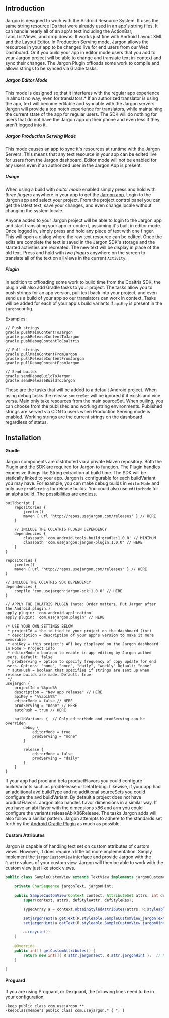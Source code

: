 ## Introduction

Jargon is designed to work with the Android Resource System. It uses the same string resource IDs that were already used in an app's string files. It can handle nearly all of an app's text including the ActionBar, Tabs,ListViews, and drop downs.  It works just fine with Android Layout XML and the Layout Editor.  In Production Serving mode, Jargon allows the resources in your app to be changed live for end users from our Web Dashboard.  Or if you build your app in editor mode users that you add to your Jargon project will be able to change and translate text in-context and sync their changes.  The Jargon Plugin offloads some work to compile and allows strings to be synced via Gradle tasks.

##### Jargon Editor Mode

This mode is designed so that it interferes with the regular app experience in almost no way, even for translators.* If an authorized translator is using the app, text will become editable and syncable with the Jargon servers.  Jargon will provide a top notch experience for translators, while maintaining the current state of the app for regular users.  The SDK will do nothing for users that do not have the Jargon app on their phone and even less if they aren't logged into it.

##### Jargon Production Serving Mode

This mode causes an app to sync it's resources at runtime with the Jargon Servers.  This means that any text resource in your app can be edited live for users from the Jargon dashboard.  Editor mode will not be enabled for any users even if an authorized user in the Jargon App is present.

##### Usage

When using a build with *editor mode* enabled simply press and hold with *three fingers* anywhere in your app to get the [Jargon app.](https://play.google.com/store/apps/details?id=com.usejargon.app&hl=en)  Login to the Jargon app and select your project.  From the project control panel you can get the latest text, save your changes, and even change locale without changing the system locale.

Anyone added to your Jargon project will be able to login to the Jargon app and start translating your app in-context, assuming it's built in editor mode.  Once logged in, simply press and hold any piece of text with one finger.  This will open a dialog where the raw text resource can be edited.  Once the edits are complete the text is saved in the Jargon SDK's storage and the started activities are recreated.  The new text will be display in place of the old text.  Press and hold with *two fingers* anywhere on the screen to translate all of the text on all views in the current `Activity`.

##### Plugin

In addition to offloading some work to build time from the Coaltris SDK, the plugin will also add Gradle tasks to your project.  The tasks allow you to push strings for an app version, pull text back into your project, and even send us a build of your app so our translators can work in context.  Tasks will be added for each of your app's build variants if `apiKey` is present in the `jargon`config.  

Examples:
```
// Push strings
gradle pushMainContentToJargon
gradle pushReleaseContentToJargon
gradle pushDebugContentToCoaltris

// Pull strings
gradle pullMainContentFromJargon
gradle pullReleaseContentFromJargon
gradle pullDebugContentFromJargon

// Send builds
gradle sendDebugBuildToJargon
gradle sendReleaseBuildToJargon
```

These are the tasks that will be added to a default Android project.  When using debug tasks the release `sourceSet` will be ignored if it exists and vice versa. Main only take resources from the main sourceSet.  When pulling, you can choose from the published and working string environments.  Published strings are served via CDN to users when Production Serving mode is enabled.  Working strings are the current strings on the dashboard regardless of status.

## Installation

#### Gradle

Jargon components are distributed via a private Maven repository.  Both the Plugin and the SDK are required for Jargon to function.  The Plugin handles expensive things like String extraction at build time.  The SDK will be statically linked to your app.  Jargon is configurable for each buildVariant you may have.  For example, you can make debug builds in `editorMode` and only use `prodServing` for release builds.  You could also use `editorMode` for an alpha build.  The possibilities are endless.

```
buildscript {
    repositories {
        jcenter()
        maven { url 'http://repos.usejargon.com/releases' } // HERE
    }

    // INCLUDE THE COLATRIS PLUGIN DEPENDENCY
    dependencies {
        classpath 'com.android.tools.build:gradle:1.0.0' // MINIMUM
        classpath 'com.usejargon:jargon-plugin:1.0.0' // HERE
    }
}

repositories {
    jcenter()
    maven { url 'http://repos.usejargon.com/releases' } // HERE
}

// INCLUDE THE COLATRIS SDK DEPENDENCY
dependencies {
    compile 'com.usejargon:jargon-sdk:1.0.0' // HERE
}

// APPLY THE COLATRIS PLUGIN (note: Order matters. Put Jargon after the Android plugin.)
apply plugin: 'com.android.application'
apply plugin: 'com.usejargon.plugin' // HERE

/* USE YOUR OWN SETTINGS BELOW
 * projectId = the id tied to your project on the dashboard (int)
 * description = description of your app's version to make it more memorable
 * apiKey = this project's API key displayed on the Jargon dashboard in Home > Project info
 * editorMode = boolean to enable in-app editing by Jargon authed users. Default: false
 * prodServing = option to specify frequency of copy update for end users. Options: "none", "once", "daily", "weekly" Default: "none"
 * autoPush = boolean that specifies if strings are sent up when release builds are made. Default: true
 */
usejargon {
    projectId = %%pid%%
    description = "New app release" // HERE
    apiKey = "%%apik%%"
    editorMode = false // HERE
    prodServing = "none" // HERE
    autoPush = true // HERE

    buildVariants {  // Only editorMode and prodServing can be overriden
        debug {
            editorMode = true
            prodServing = "none"
        }

        release {
            editorMode = false
            prodServing = "daily"
        }
    }
}
```

If your app had prod and beta productFlavors you could configure buildVariants such as prodRelease or betaDebug.  Likewise, if your app had an additional avd buildType and no additional sourceSets you could configure the avd buildVariant.  By default a project does not have productFlavors. Jargon also handles flavor dimensions in a similar way.  If you have an abi flavor with the dimensions x86 and arm you could configure the variants releaseAbiX86Release.  The tasks Jargon adds will also follow a similar pattern.  Jargon attempts to adhere to the standards set forth by the [Android Gradle Plugin](http://tools.android.com/tech-docs/new-build-system/user-guide) as much as possible.

#### Custom Attributes

Jargon is capable of handling text set on custom attributes of custom views.  However, It does require a little bit more implementation.
Simply implement the `jargonCustomView` interface and provide Jargon with the `R.attr` values of your custom view. Jargon will then be able
to work with the custom view just like stock views.

```java
public class SampleCustomView extends TextView implements jargonCustomView {

    private CharSequence jargonText, jargonHint;
   
    public SampleCustomView(Context context, AttributeSet attrs, int defStyleAttr, int defStyleRes) {
        super(context, attrs, defStyleAttr, defStyleRes);

        TypedArray a = context.obtainStyledAttributes(attrs, R.styleable.SampleCustomView, defStyle, defStyleRes);

        setjargonText(a.getText(R.styleable.SampleCustomView_jargonText));
        setjargonHint(a.getText(R.styleable.SampleCustomView_jargonHint));

        a.recycle();
    }

    @Override
    public int[] getCustomAttributes() {
        return new int[]{ R.attr.jargonText, R.attr.jargonHint };  // Provide attrs here
    }

}
```

#### Proguard

If you are using Proguard, or Dexguard, the following lines need to be in your configuration.

```
-keep public class com.usejargon.**
-keepclassmembers public class com.usejargon.* { *; }
```